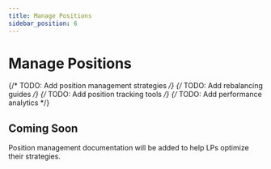 ```yaml
---
title: Manage Positions
sidebar_position: 6
---
```


# Manage Positions

{/* TODO: Add position management strategies */}
{/* TODO: Add rebalancing guides */}
{/* TODO: Add position tracking tools */}
{/* TODO: Add performance analytics */}

## Coming Soon

Position management documentation will be added to help LPs optimize their strategies.
